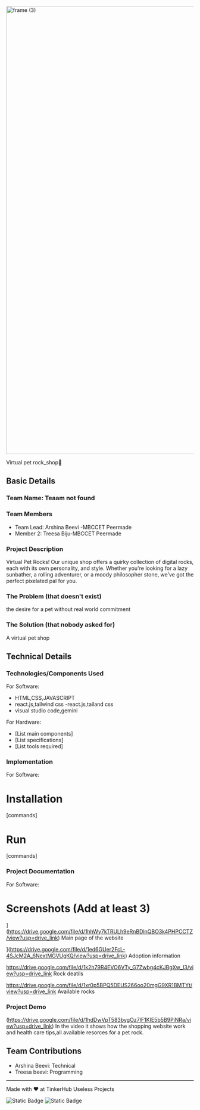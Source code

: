<img width="3188" height="1202" alt="frame (3)" src="https://github.com/user-attachments/assets/517ad8e9-ad22-457d-9538-a9e62d137cd7" />
 
 
Virtual pet rock_shop🎯


## Basic Details
### Team Name: Teaam not found


### Team Members
- Team Lead: Arshina Beevi -MBCCET Peermade
- Member 2: Treesa Biju-MBCCET Peermade

### Project Description
Virtual Pet Rocks! Our unique shop offers a quirky collection of digital rocks, each with its own personality,  and style. Whether you're looking for a lazy sunbather, a rolling adventurer, or a moody philosopher stone, we’ve got the perfect pixelated pal for you.

### The Problem (that doesn't exist)
the desire for a pet without real world commitment


### The Solution (that nobody asked for)
A virtual pet shop

## Technical Details
### Technologies/Components Used
For Software:
- HTML,CSS,JAVASCRIPT
- react.js,tailwind css
-react.js,tailand css
- visual studio code,gemini

For Hardware:
- [List main components]
- [List specifications]
- [List tools required]

### Implementation
For Software:
# Installation
[commands]

# Run
[commands]

### Project Documentation
For Software:

# Screenshots (Add at least 3)
](https://drive.google.com/file/d/1hhWy7kTRULh9eRnBDlnQBO3k4PHPCCTZ/view?usp=drive_link)
Main page of the website

](https://drive.google.com/file/d/1ed6GUer2FcL-4SJcM2A_6NextMGVUgKQ/view?usp=drive_link)
Adoption information

https://drive.google.com/file/d/1k2h79R4EVO6VTy_G7Zwbg4cKJBgXw_l3/view?usp=drive_link
Rock deatils

https://drive.google.com/file/d/1xr0p5BPQ5DEUS266oo20mgG9XR1BMTYt/view?usp=drive_link
Available rocks


### Project Demo
(https://drive.google.com/file/d/1hdDwVpT583bygOz7IF1KIE5b5B9PiNRa/view?usp=drive_link)
In the video it shows how the shopping website work and health care tips,all available resorces for a pet rock.



## Team Contributions
- Arshina Beevi: Technical
- Treesa beevi: Programming 

---
Made with ❤️ at TinkerHub Useless Projects 

![Static Badge](https://img.shields.io/badge/TinkerHub-24?color=%23000000&link=https%3A%2F%2Fwww.tinkerhub.org%2F)
![Static Badge](https://img.shields.io/badge/UselessProjects--25-25?link=https%3A%2F%2Fwww.tinkerhub.org%2Fevents%2FQ2Q1TQKX6Q%2FUseless%2520Projects)



